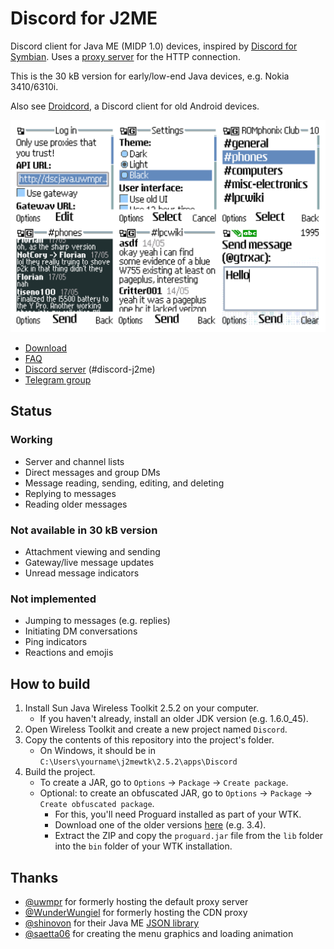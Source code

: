 # Discord for J2ME
Discord client for Java ME (MIDP 1.0) devices, inspired by [Discord for Symbian](https://github.com/uwmpr/discord-symbian-fixed). Uses a [proxy server](/proxy/) for the HTTP connection.

This is the 30 kB version for early/low-end Java devices, e.g. Nokia 3410/6310i.

Also see [Droidcord](https://github.com/leap0x7b/Droidcord), a Discord client for old Android devices.

![Screenshots](img/screenshots.png)

* [Download](https://github.com/gtrxAC/discord-j2me/releases/latest)
* [FAQ](https://github.com/gtrxAC/discord-j2me/wiki/FAQ)
* [Discord server](https://discord.gg/2GKuJjQagp) (#discord-j2me)
* [Telegram group](https://t.me/dscforsymbian)

## Status
### Working
* Server and channel lists
* Direct messages and group DMs
* Message reading, sending, editing, and deleting
* Replying to messages
* Reading older messages

### Not available in 30 kB version
* Attachment viewing and sending
* Gateway/live message updates
* Unread message indicators

### Not implemented
* Jumping to messages (e.g. replies)
* Initiating DM conversations
* Ping indicators
* Reactions and emojis

## How to build
1. Install Sun Java Wireless Toolkit 2.5.2 on your computer.
    * If you haven't already, install an older JDK version (e.g. 1.6.0_45).
2. Open Wireless Toolkit and create a new project named `Discord`.
3. Copy the contents of this repository into the project's folder.
    * On Windows, it should be in `C:\Users\yourname\j2mewtk\2.5.2\apps\Discord`
4. Build the project.
    * To create a JAR, go to `Options` -> `Package` -> `Create package`.
    * Optional: to create an obfuscated JAR, go to `Options` -> `Package` -> `Create obfuscated package`.
        * For this, you'll need Proguard installed as part of your WTK.
        * Download one of the older versions [here](https://sourceforge.net/projects/proguard/files/proguard/) (e.g. 3.4).
        * Extract the ZIP and copy the `proguard.jar` file from the `lib` folder into the `bin` folder of your WTK installation.

## Thanks
* [@uwmpr](https://github.com/uwmpr) for formerly hosting the default proxy server
* [@WunderWungiel](https://github.com/WunderWungiel) for formerly hosting the CDN proxy
* [@shinovon](https://github.com/shinovon) for their Java ME [JSON library](https://github.com/shinovon/NNJSON)
* [@saetta06](https://github.com/saetta06) for creating the menu graphics and loading animation